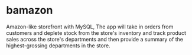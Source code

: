 # bamazon
Amazon-like storefront with MySQL, The app will take in orders from customers and deplete stock from the store's inventory and track product sales across the store's departments and then provide a summary of the highest-grossing departments in the store.
